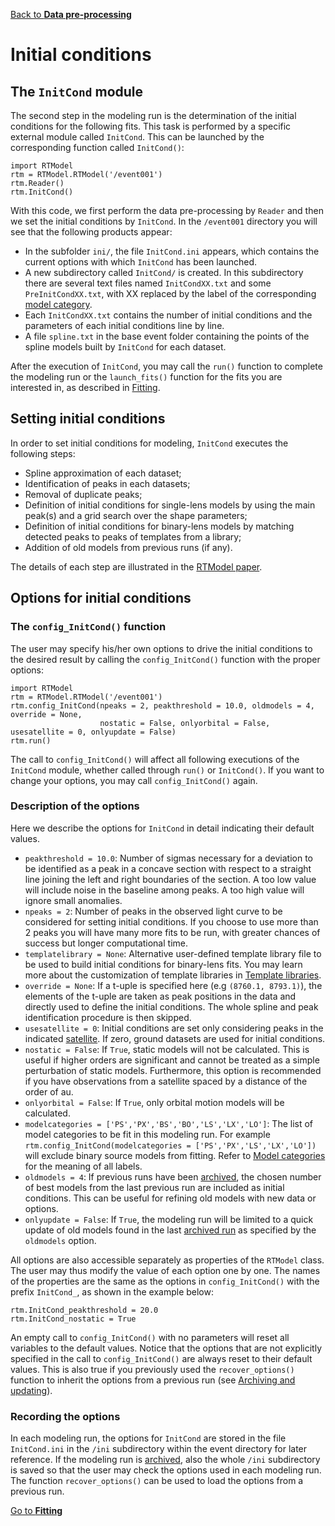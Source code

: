 [Back to **Data pre-processing**](DataPreprocessing.md)

# Initial conditions

## The `InitCond` module

The second step in the modeling run is the determination of the initial conditions for the following fits. This task is performed by a specific external module called `InitCond`. This can be launched by the corresponding function called `InitCond()`:

```
import RTModel
rtm = RTModel.RTModel('/event001')
rtm.Reader()
rtm.InitCond()
```

With this code, we first perform the data pre-processing by `Reader` and then we set the initial conditions by `InitCond`. In the `/event001` directory you will see that the following products appear:
- In the subfolder `ini/`, the file `InitCond.ini` appears, which contains the current options with which `InitCond` has been launched.
- A new subdirectory called `InitCond/` is created. In this subdirectory there are several text files named `InitCondXX.txt` and some `PreInitCondXX.txt`, with XX replaced by the label of the corresponding [model category](ModelCategories.md).
- Each `InitCondXX.txt` contains the number of initial conditions and the parameters of each initial conditions line by line.
- A file `spline.txt` in the base event folder containing the points of the spline models built by `InitCond` for each dataset.

After the execution of `InitCond`, you may call the `run()` function to complete the modeling run or the `launch_fits()` function for the fits you are interested in, as described in [Fitting](Fitting.md).

## Setting initial conditions

In order to set initial conditions for modeling, `InitCond` executes the following steps:

- Spline approximation of each dataset;
- Identification of peaks in each datasets;
- Removal of duplicate peaks;
- Definition of initial conditions for single-lens models by using the main peak(s) and a grid search over the shape parameters;
- Definition of initial conditions for binary-lens models by matching detected peaks to peaks of templates from a library;
- Addition of old models from previous runs (if any).

The details of each step are illustrated in the [RTModel paper](https://ui.adsabs.harvard.edu/abs/2024A%26A...688A..83B/abstract). 

## Options for initial conditions

### The `config_InitCond()` function

The user may specify his/her own options to drive the initial conditions to the desired result by calling the `config_InitCond()` function with the proper options:

```
import RTModel
rtm = RTModel.RTModel('/event001')
rtm.config_InitCond(npeaks = 2, peakthreshold = 10.0, oldmodels = 4, override = None,
                    nostatic = False, onlyorbital = False, usesatellite = 0, onlyupdate = False)
rtm.run()
```

The call to `config_InitCond()` will affect all following executions of the `InitCond` module, whether called through `run()` or `InitCond()`. If you want to change your options, you may call `config_InitCond()` again.

### Description of the options

Here we describe the options for `InitCond` in detail indicating their default values.

- `peakthreshold = 10.0`: Number of sigmas necessary for a deviation to be identified as a peak in a concave section with respect to a straight line joining the left and right boundaries of the section. A too low value will include noise in the baseline among peaks. A too high value will ignore small anomalies.
- `npeaks = 2`: Number of peaks in the observed light curve to be considered for setting initial conditions. If you choose to use more than 2 peaks you will have many more fits to be run, with greater chances of success but longer computational time.
- `templatelibrary = None`: Alternative user-defined template library file to be used to build initial conditions for binary-lens fits. You may learn more about the customization of template libraries in [Template libraries](TemplateLibraries.md).  
- `override = None`: If a t-uple is specified here (e.g `(8760.1, 8793.1)`), the elements of the t-uple are taken as peak positions in the data and directly used to define the initial conditions. The whole spline and peak identification procedure is then skipped.
- `usesatellite = 0`: Initial conditions are set only considering peaks in the indicated [satellite](Satellite.md). If zero, ground datasets are used for initial conditions.
- `nostatic = False`: If `True`, static models will not be calculated. This is useful if higher orders are significant and cannot be treated as a simple perturbation of static models. Furthermore, this option is recommended if you have observations from a satellite spaced by a distance of the order of au.
- `onlyorbital = False`: If `True`, only orbital motion models will be calculated.
- `modelcategories = ['PS','PX','BS','BO','LS','LX','LO']`: The list of model categories to be fit in this modeling run. For example `rtm.config_InitCond(modelcategories = ['PS','PX','LS','LX','LO'])` will exclude binary source models from fitting. Refer to [Model categories](ModelCategories.md) for the meaning of all labels.
- `oldmodels = 4`: If previous runs have been [archived](Archive.md), the chosen number of best models from the last previous run are included as initial conditions. This can be useful for refining old models with new data or options.
- `onlyupdate = False`: If `True`, the modeling run will be limited to a quick update of old models found in the last [archived run](Archive.md) as specified by the `oldmodels` option.

All options are also accessible separately as properties of the `RTModel` class. The user may thus modify the value of each option one by one. The names of the properties are the same as the options in `config_InitCond()` with the prefix `InitCond_`, as shown in the example below:

```
rtm.InitCond_peakthreshold = 20.0
rtm.InitCond_nostatic = True
```

An empty call to `config_InitCond()` with no parameters will reset all variables to the default values. Notice that the options that are not explicitly specified in the call to `config_InitCond()` are always reset to their default values. This is also true if you previously used the `recover_options()` function to inherit the options from a previous run (see [Archiving and updating](Archive.md)).

### Recording the options

In each modeling run, the options for `InitCond` are stored in the file `InitCond.ini` in the `/ini` subdirectory within the event directory for later reference. If the modeling run is [archived](Archive.md), also the whole `/ini` subdirectory is saved so that the user may check the options used in each modeling run. The function `recover_options()` can be used to load the options from a previous run.

[Go to **Fitting**](Fitting.md)
